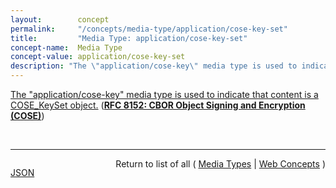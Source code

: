 ```yaml
---
layout:        concept
permalink:     "/concepts/media-type/application/cose-key-set"
title:         "Media Type: application/cose-key-set"
concept-name:  Media Type
concept-value: application/cose-key-set
description: "The \"application/cose-key\" media type is used to indicate that content is a COSE_KeySet object."
---
```


[The "application/cose-key" media type is used to indicate that content is a COSE_KeySet object.](https://datatracker.ietf.org/doc/html/rfc8152#section-16.9.2 "Read documentation for Media Type &#34;application/cose-key-set&#34;") (**[RFC 8152: CBOR Object Signing and Encryption (COSE)](/specs/IETF/RFC/8152 "Concise Binary Object Representation (CBOR) is a data format designed for small code size and small message size. There is a need for the ability to have basic security services defined for this data format. This document defines the CBOR Object Signing and Encryption (COSE) protocol. This specification describes how to create and process signatures, message authentication codes, and encryption using CBOR for serialization. This specification additionally describes how to represent cryptographic keys using CBOR.")**)

<br/>
<hr/>

<p style="float : left"><a href="./application/cose-key-set.json" title="JSON representing this particular Web Concept value">JSON</a></p>
<p style="text-align: right">Return to list of all ( <a href="../media-type/">Media Types</a> | <a href="../">Web Concepts</a> )</p>
